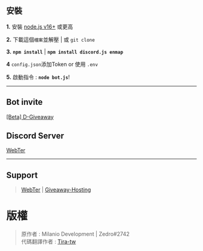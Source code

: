 ## 安裝

 **1.** 安裝 [node.js v16+](https://nodejs.org/) 或更高

 **2.** 下載這個`檔案`並解壓 | 或 `git clone` 

 **3.**  **`npm install`** | **`npm install discord.js enmap`**

 **4** `config.json`添加Token or 使用 `.env`

 **5.** 啟動指令 :  **`node bot.js`**!
  
***

## Bot invite
[[Beta] D-Giveaway](https://discord.com/api/oauth2/authorize?client_id=891165330439802931&permissions=8&scope=bot%20applications.commands)

## Discord Server
[WebTer](https://discord.gg/hbZXjAZjv5)

***

## Support

> [WebTer](https://discord.gg/hbZXjAZjv5) | [Giveaway-Hosting](https://discord.gg/Giveaway-Hosting)

# 版權

> 原作者 : Milanio Development | Zedro#2742 <br>
> 代碼翻譯作者 : [Tira-tw](https://github.com/Tira-tw/)
